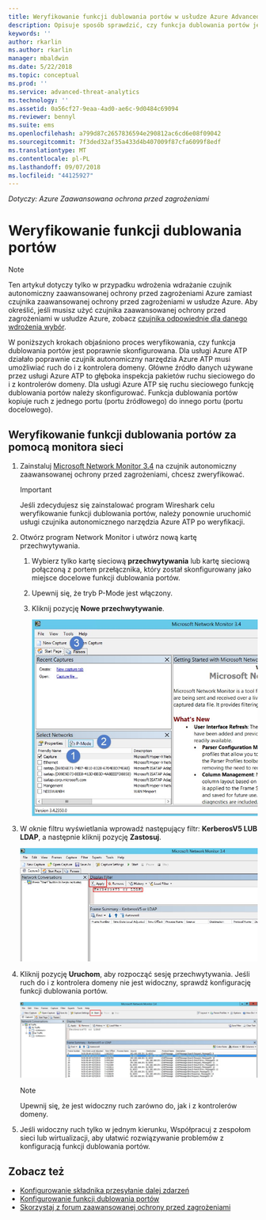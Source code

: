 ```yaml
---
title: Weryfikowanie funkcji dublowania portów w usłudze Azure Advanced Threat Protection | Dokumentacja firmy Microsoft
description: Opisuje sposób sprawdzić, czy funkcja dublowania portów jest poprawnie skonfigurowana w usłudze Azure ATP
keywords: ''
author: rkarlin
ms.author: rkarlin
manager: mbaldwin
ms.date: 5/22/2018
ms.topic: conceptual
ms.prod: ''
ms.service: advanced-threat-analytics
ms.technology: ''
ms.assetid: 0a56cf27-9eaa-4ad0-ae6c-9d0484c69094
ms.reviewer: bennyl
ms.suite: ems
ms.openlocfilehash: a799d87c2657836594e290812ac6cd6e08f09042
ms.sourcegitcommit: 7f3ded32af35a433d4b407009f87cfa6099f8edf
ms.translationtype: MT
ms.contentlocale: pl-PL
ms.lasthandoff: 09/07/2018
ms.locfileid: "44125927"
---
```

*Dotyczy: Azure Zaawansowana ochrona przed zagrożeniami*



# <a name="validate-port-mirroring"></a>Weryfikowanie funkcji dublowania portów
> [!NOTE] 
> Ten artykuł dotyczy tylko w przypadku wdrożenia wdrażanie czujnik autonomiczny zaawansowanej ochrony przed zagrożeniami Azure zamiast czujnika zaawansowanej ochrony przed zagrożeniami w usłudze Azure. Aby określić, jeśli musisz użyć czujnika zaawansowanej ochrony przed zagrożeniami w usłudze Azure, zobacz [czujnika odpowiednie dla danego wdrożenia wybór](atp-capacity-planning.md#choosing-the-right-sensor-type-for-your-deployment).
 
W poniższych krokach objaśniono proces weryfikowania, czy funkcja dublowania portów jest poprawnie skonfigurowana. Dla usługi Azure ATP działało poprawnie czujnik autonomiczny narzędzia Azure ATP musi umożliwiać ruch do i z kontrolera domeny. Główne źródło danych używane przez usługi Azure ATP to głęboka inspekcja pakietów ruchu sieciowego do i z kontrolerów domeny. Dla usługi Azure ATP się ruchu sieciowego funkcję dublowania portów należy skonfigurować. Funkcja dublowania portów kopiuje ruch z jednego portu (portu źródłowego) do innego portu (portu docelowego).

## <a name="validate-port-mirroring-using-net-mon"></a>Weryfikowanie funkcji dublowania portów za pomocą monitora sieci
1.  Zainstaluj [Microsoft Network Monitor 3.4](http://www.microsoft.com/download/details.aspx?id=4865) na czujnik autonomiczny zaawansowanej ochrony przed zagrożeniami, chcesz zweryfikować.

    > [!IMPORTANT]
    > Jeśli zdecydujesz się zainstalować program Wireshark celu weryfikowanie funkcji dublowania portów, należy ponownie uruchomić usługi czujnika autonomicznego narzędzia Azure ATP po weryfikacji.

2.  Otwórz program Network Monitor i utwórz nową kartę przechwytywania.

    1.  Wybierz tylko kartę sieciową **przechwytywania** lub kartę sieciową połączoną z portem przełącznika, który został skonfigurowany jako miejsce docelowe funkcji dublowania portów.

    2.  Upewnij się, że tryb P-Mode jest włączony.

    3.  Kliknij pozycję **Nowe przechwytywanie**.

        ![Obraz przedstawiający tworzenie nowej karty przechwytywania](media/atp-port-mirroring-capture.png)

3.  W oknie filtru wyświetlania wprowadź następujący filtr: **KerberosV5 LUB LDAP**, a następnie kliknij pozycję **Zastosuj**.

    ![Obraz przedstawiający stosowanie filtru KerberosV5 lub LDAP](media/atp-port-mirroring-filter-settings.png)

4.  Kliknij pozycję **Uruchom**, aby rozpocząć sesję przechwytywania. Jeśli ruch do i z kontrolera domeny nie jest widoczny, sprawdź konfigurację funkcji dublowania portów.

    ![Obraz przedstawiający uruchamianie sesji przechwytywania](media/atp-port-mirroring-capture-traffic.png)

    > [!NOTE]
    > Upewnij się, że jest widoczny ruch zarówno do, jak i z kontrolerów domeny.
    

5.  Jeśli widoczny ruch tylko w jednym kierunku, Współpracuj z zespołom sieci lub wirtualizacji, aby ułatwić rozwiązywanie problemów z konfiguracją funkcji dublowania portów.

## <a name="see-also"></a>Zobacz też

- [Konfigurowanie składnika przesyłanie dalej zdarzeń](configure-event-forwarding.md)
- [Konfigurowanie funkcji dublowania portów](configure-port-mirroring.md)
- [Skorzystaj z forum zaawansowanej ochrony przed zagrożeniami](https://aka.ms/azureatpcommunity)
